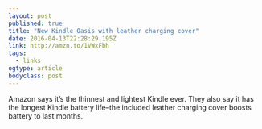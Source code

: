 ```yaml
---
layout: post 
published: true 
title: "New Kindle Oasis with leather charging cover" 
date: 2016-04-13T22:28:29.195Z 
link: http://amzn.to/1VWxFbh 
tags:
  - links
ogtype: article 
bodyclass: post 
---
```


Amazon says it’s the thinnest and lightest Kindle ever. They also say it has the longest Kindle battery life–the included leather charging cover boosts battery to last months.
